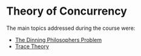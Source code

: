 # Theory of Concurrency

The main topics addressed during the course were:
* [The Dinning Philosophers Problem]
* [Trace Theory]

[The Dinning Philosophers Problem]: https://github.com/pvtrov/theory-of-concurrency/tree/main/TheDiningPhilosophersProblem
[Trace Theory]: https://github.com/pvtrov/theory-of-concurrency/tree/main/TraceTheory
